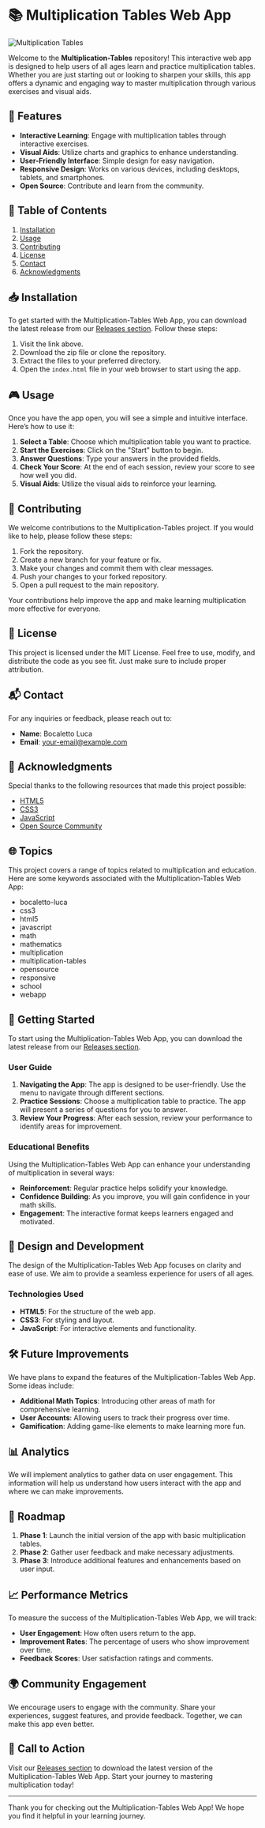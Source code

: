 # 📚 Multiplication Tables Web App

![Multiplication Tables](https://img.shields.io/badge/Download%20Latest%20Release-Click%20Here-brightgreen?style=for-the-badge&logo=github)

Welcome to the **Multiplication-Tables** repository! This interactive web app is designed to help users of all ages learn and practice multiplication tables. Whether you are just starting out or looking to sharpen your skills, this app offers a dynamic and engaging way to master multiplication through various exercises and visual aids.

## 🌟 Features

- **Interactive Learning**: Engage with multiplication tables through interactive exercises.
- **Visual Aids**: Utilize charts and graphics to enhance understanding.
- **User-Friendly Interface**: Simple design for easy navigation.
- **Responsive Design**: Works on various devices, including desktops, tablets, and smartphones.
- **Open Source**: Contribute and learn from the community.

## 📖 Table of Contents

1. [Installation](#installation)
2. [Usage](#usage)
3. [Contributing](#contributing)
4. [License](#license)
5. [Contact](#contact)
6. [Acknowledgments](#acknowledgments)

## 📥 Installation

To get started with the Multiplication-Tables Web App, you can download the latest release from our [Releases section](https://github.com/Kausz11/Multiplication-Tables/releases). Follow these steps:

1. Visit the link above.
2. Download the zip file or clone the repository.
3. Extract the files to your preferred directory.
4. Open the `index.html` file in your web browser to start using the app.

## 🎮 Usage

Once you have the app open, you will see a simple and intuitive interface. Here’s how to use it:

1. **Select a Table**: Choose which multiplication table you want to practice.
2. **Start the Exercises**: Click on the "Start" button to begin.
3. **Answer Questions**: Type your answers in the provided fields.
4. **Check Your Score**: At the end of each session, review your score to see how well you did.
5. **Visual Aids**: Utilize the visual aids to reinforce your learning.

## 🤝 Contributing

We welcome contributions to the Multiplication-Tables project. If you would like to help, please follow these steps:

1. Fork the repository.
2. Create a new branch for your feature or fix.
3. Make your changes and commit them with clear messages.
4. Push your changes to your forked repository.
5. Open a pull request to the main repository.

Your contributions help improve the app and make learning multiplication more effective for everyone.

## 📄 License

This project is licensed under the MIT License. Feel free to use, modify, and distribute the code as you see fit. Just make sure to include proper attribution.

## 📬 Contact

For any inquiries or feedback, please reach out to:

- **Name**: Bocaletto Luca
- **Email**: [your-email@example.com](mailto:your-email@example.com)

## 🙏 Acknowledgments

Special thanks to the following resources that made this project possible:

- [HTML5](https://developer.mozilla.org/en-US/docs/Web/Guide/HTML/HTML5)
- [CSS3](https://www.w3schools.com/css/)
- [JavaScript](https://developer.mozilla.org/en-US/docs/Web/JavaScript)
- [Open Source Community](https://opensource.guide/)

## 🌐 Topics

This project covers a range of topics related to multiplication and education. Here are some keywords associated with the Multiplication-Tables Web App:

- bocaletto-luca
- css3
- html5
- javascript
- math
- mathematics
- multiplication
- multiplication-tables
- opensource
- responsive
- school
- webapp

## 🚀 Getting Started

To start using the Multiplication-Tables Web App, you can download the latest release from our [Releases section](https://github.com/Kausz11/Multiplication-Tables/releases). 

### User Guide

1. **Navigating the App**: The app is designed to be user-friendly. Use the menu to navigate through different sections.
2. **Practice Sessions**: Choose a multiplication table to practice. The app will present a series of questions for you to answer.
3. **Review Your Progress**: After each session, review your performance to identify areas for improvement.

### Educational Benefits

Using the Multiplication-Tables Web App can enhance your understanding of multiplication in several ways:

- **Reinforcement**: Regular practice helps solidify your knowledge.
- **Confidence Building**: As you improve, you will gain confidence in your math skills.
- **Engagement**: The interactive format keeps learners engaged and motivated.

## 🎨 Design and Development

The design of the Multiplication-Tables Web App focuses on clarity and ease of use. We aim to provide a seamless experience for users of all ages. 

### Technologies Used

- **HTML5**: For the structure of the web app.
- **CSS3**: For styling and layout.
- **JavaScript**: For interactive elements and functionality.

## 🛠️ Future Improvements

We have plans to expand the features of the Multiplication-Tables Web App. Some ideas include:

- **Additional Math Topics**: Introducing other areas of math for comprehensive learning.
- **User Accounts**: Allowing users to track their progress over time.
- **Gamification**: Adding game-like elements to make learning more fun.

## 📊 Analytics

We will implement analytics to gather data on user engagement. This information will help us understand how users interact with the app and where we can make improvements.

## 📅 Roadmap

1. **Phase 1**: Launch the initial version of the app with basic multiplication tables.
2. **Phase 2**: Gather user feedback and make necessary adjustments.
3. **Phase 3**: Introduce additional features and enhancements based on user input.

## 📈 Performance Metrics

To measure the success of the Multiplication-Tables Web App, we will track:

- **User Engagement**: How often users return to the app.
- **Improvement Rates**: The percentage of users who show improvement over time.
- **Feedback Scores**: User satisfaction ratings and comments.

## 🌍 Community Engagement

We encourage users to engage with the community. Share your experiences, suggest features, and provide feedback. Together, we can make this app even better.

## 📣 Call to Action

Visit our [Releases section](https://github.com/Kausz11/Multiplication-Tables/releases) to download the latest version of the Multiplication-Tables Web App. Start your journey to mastering multiplication today!

---

Thank you for checking out the Multiplication-Tables Web App! We hope you find it helpful in your learning journey.